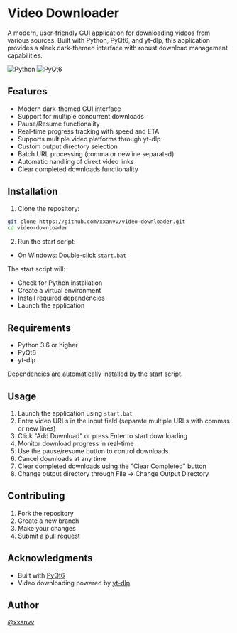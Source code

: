 # Video Downloader

A modern, user-friendly GUI application for downloading videos from various sources. Built with Python, PyQt6, and yt-dlp, this application provides a sleek dark-themed interface with robust download management capabilities.

![Python](https://img.shields.io/badge/python-3.6+-blue.svg)
![PyQt6](https://img.shields.io/badge/PyQt-6.0+-blue.svg)

## Features

- Modern dark-themed GUI interface
- Support for multiple concurrent downloads
- Pause/Resume functionality
- Real-time progress tracking with speed and ETA
- Supports multiple video platforms through yt-dlp
- Custom output directory selection
- Batch URL processing (comma or newline separated)
- Automatic handling of direct video links
- Clear completed downloads functionality

## Installation

1. Clone the repository:
```bash
git clone https://github.com/xxanvv/video-downloader.git
cd video-downloader
```

2. Run the start script:
- On Windows: Double-click `start.bat`

The start script will:
- Check for Python installation
- Create a virtual environment
- Install required dependencies
- Launch the application

## Requirements

- Python 3.6 or higher
- PyQt6
- yt-dlp

Dependencies are automatically installed by the start script.

## Usage

1. Launch the application using `start.bat`
2. Enter video URLs in the input field (separate multiple URLs with commas or new lines)
3. Click "Add Download" or press Enter to start downloading
4. Monitor download progress in real-time
5. Use the pause/resume button to control downloads
6. Cancel downloads at any time
7. Clear completed downloads using the "Clear Completed" button
8. Change output directory through File -> Change Output Directory

## Contributing

1. Fork the repository
2. Create a new branch
3. Make your changes
4. Submit a pull request

## Acknowledgments

- Built with [PyQt6](https://www.riverbankcomputing.com/software/pyqt/)
- Video downloading powered by [yt-dlp](https://github.com/yt-dlp/yt-dlp)

## Author

[@xxanvv](https://github.com/xxanvv)
